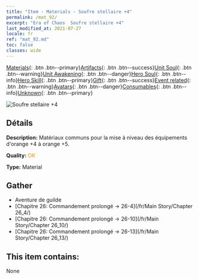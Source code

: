 ```yaml
---
title: "Item - Materials - Soufre stellaire +4"
permalink: /mat_92/
excerpt: "Era of Chaos  Soufre stellaire +4"
last_modified_at: 2021-07-27
locale: fr
ref: "mat_92.md"
toc: false
classes: wide
---
```

 [Materials](/ItemsFR/){: .btn .btn--primary}[Artifacts](/ItemsFR/Artifacts/){: .btn .btn--success}[Unit Soul](/ItemsFR/UnitSoul/){: .btn .btn--warning}[Unit Awakening](/ItemsFR/UnitAwakening/){: .btn .btn--danger}[Hero Soul](/ItemsFR/HeroSoul/){: .btn .btn--info}[Hero Skill](/ItemsFR/HeroSkill/){: .btn .btn--primary}[Gift](/ItemsFR/Gift/){: .btn .btn--success}[Event related](/ItemsFR/Events/){: .btn .btn--warning}[Avatars](/ItemsFR/Avatars/){: .btn .btn--danger}[Consumables](/ItemsFR/Consumables/){: .btn .btn--info}[Unknown](/ItemsFR/Unknown/){: .btn .btn--primary}

 ![Soufre stellaire +4](/images/t/i_cailiao_liuhuang3.png)

## Détails
 **Description:** Matériaux communs pour la mise à niveau des équipements d'orange +4 à orange +5.

 **Quality:** <span style="color: #FF8C00">OK</span>

 **Type:** Material

## Gather

*    Aventure de guilde 
*    [Chapitre 26: Commandement prolongé -> 26-4](/fr/Main Story/Chapter 26_4/) 
*    [Chapitre 26: Commandement prolongé -> 26-10](/fr/Main Story/Chapter 26_10/) 
*    [Chapitre 26: Commandement prolongé -> 26-13](/fr/Main Story/Chapter 26_13/) 

## This item contains:

  None

